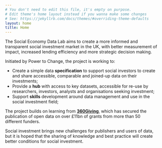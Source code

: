 ```yaml
---
# You don't need to edit this file, it's empty on purpose.
# Edit theme's home layout instead if you wanna make some changes
# See: https://jekyllrb.com/docs/themes/#overriding-theme-defaults
layout: home
title: Home
---
```


The Social Economy Data Lab aims to create a more informed and transparent social investment market in the UK, with better measurement of impact, increased lending efficiency and more strategic decision making.

Initiated by Power to Change, the project is working to:

*   Create a simple data **specification** to support social investors to create and share accessible, comparable and joined-up data on their investments;
*   Provide a **hub** with access to key datasets, accessible for re-use by researchers, investors, analysts and organisations seeking investment;
*   Support **skills** development around data management and use in the social investment field;

The project builds on learning from **[360Giving](http://www.threesixtygiving.org/)**, which has secured the publication of open data on over £11bn of grants from more than 50 different funders.

Social investment brings new challenges for publishers and users of data, but it is hoped that the sharing of knowledge and best practice will create better conditions for social investment.
